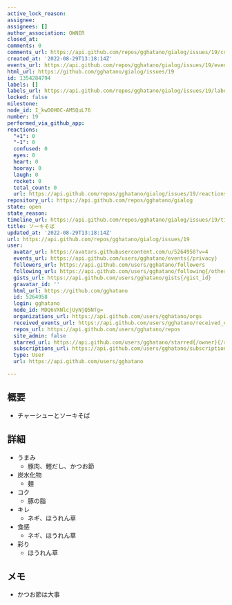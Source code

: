 ```yaml
---
active_lock_reason: 
assignee: 
assignees: []
author_association: OWNER
closed_at: 
comments: 0
comments_url: https://api.github.com/repos/gghatano/gialog/issues/19/comments
created_at: '2022-08-29T13:18:14Z'
events_url: https://api.github.com/repos/gghatano/gialog/issues/19/events
html_url: https://github.com/gghatano/gialog/issues/19
id: 1354284794
labels: []
labels_url: https://api.github.com/repos/gghatano/gialog/issues/19/labels{/name}
locked: false
milestone: 
node_id: I_kwDOH0C-AM5QuL76
number: 19
performed_via_github_app: 
reactions:
  "+1": 0
  "-1": 0
  confused: 0
  eyes: 0
  heart: 0
  hooray: 0
  laugh: 0
  rocket: 0
  total_count: 0
  url: https://api.github.com/repos/gghatano/gialog/issues/19/reactions
repository_url: https://api.github.com/repos/gghatano/gialog
state: open
state_reason: 
timeline_url: https://api.github.com/repos/gghatano/gialog/issues/19/timeline
title: ソーキそば
updated_at: '2022-08-29T13:18:14Z'
url: https://api.github.com/repos/gghatano/gialog/issues/19
user:
  avatar_url: https://avatars.githubusercontent.com/u/5264958?v=4
  events_url: https://api.github.com/users/gghatano/events{/privacy}
  followers_url: https://api.github.com/users/gghatano/followers
  following_url: https://api.github.com/users/gghatano/following{/other_user}
  gists_url: https://api.github.com/users/gghatano/gists{/gist_id}
  gravatar_id: ''
  html_url: https://github.com/gghatano
  id: 5264958
  login: gghatano
  node_id: MDQ6VXNlcjUyNjQ5NTg=
  organizations_url: https://api.github.com/users/gghatano/orgs
  received_events_url: https://api.github.com/users/gghatano/received_events
  repos_url: https://api.github.com/users/gghatano/repos
  site_admin: false
  starred_url: https://api.github.com/users/gghatano/starred{/owner}{/repo}
  subscriptions_url: https://api.github.com/users/gghatano/subscriptions
  type: User
  url: https://api.github.com/users/gghatano

---
```

## 概要
- チャーシューとソーキそば

## 詳細
- うまみ
  - 豚肉、鰹だし、かつお節
- 炭水化物
  - 麺
- コク
  - 豚の脂
- キレ
  - ネギ、ほうれん草
- 食感
  - ネギ、ほうれん草
- 彩り
  - ほうれん草

## メモ
- かつお節は大事
